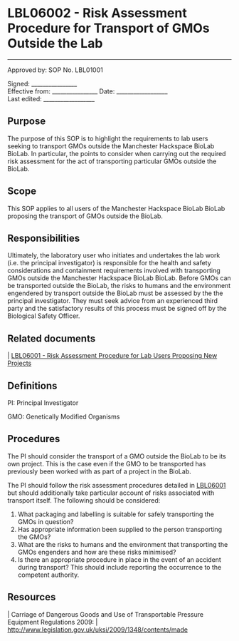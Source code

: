 # LBL06002 - Risk Assessment Procedure for Transport of GMOs Outside the Lab

 ------
  Approved by:             SOP No. LBL01001

  Signed: 
  \_\_\_\_\_\_\_\_\_\_\_\_\_\_\_\_    
  Effective from:
\_\_\_\_\_\_\_\_\_\_\_\_\_\_\_\_
  Date: 
  \_\_\_\_\_\_\_\_\_\_\_\_\_\_\_\_\_\_   
  Last edited:
 \_\_\_\_\_\_\_\_\_\_\_\_\_\_\_\_\_\_
  

## Purpose

The purpose of this SOP is to highlight the requirements to lab users
seeking to transport GMOs outside the Manchester Hackspace BioLab BioLab. In
particular, the points to consider when carrying out the required risk
assessment for the act of transporting particular GMOs outside the
BioLab.

## Scope

This SOP applies to all users of the Manchester Hackspace BioLab BioLab
proposing the transport of GMOs outside the BioLab.

## Responsibilities

Ultimately, the laboratory user who initiates and undertakes the lab
work (i.e. the principal investigator) is responsible for the health and
safety considerations and containment requirements involved with
transporting GMOs outside the Manchester Hackspace BioLab BioLab. Before GMOs
can be transported outside the BioLab, the risks to humans and the
environment engendered by transport outside the BioLab must be assessed
by the the principal investigator. They must seek advice from an
experienced third party and the satisfactory results of this process
must be signed off by the Biological Safety Officer.

## Related documents

| [LBL06001 - Risk Assessment Procedure for Lab Users Proposing New
  Projects](lbl06001.md)

## Definitions

PI:   Principal Investigator

GMO:   Genetically Modified Organisms

## Procedures

The PI should consider the transport of a GMO outside the BioLab to be
its own project. This is the case even if the GMO to be transported has
previously been worked with as part of a project in the BioLab.

The PI should follow the risk assessment procedures detailed in
[LBL06001](lbl06001.md) but should additionally take particular account
of risks associated with transport itself. The following should be
considered:

1.  What packaging and labelling is suitable for safely transporting the
    GMOs in question?
2.  Has appropriate information been supplied to the person transporting
    the GMOs?
3.  What are the risks to humans and the environment that transporting
    the GMOs engenders and how are these risks minimised?
4.  Is there an appropriate procedure in place in the event of an
    accident during transport? This should include reporting the
    occurrence to the competent authority.

## Resources

| Carriage of Dangerous Goods and Use of Transportable Pressure
  Equipment Regulations 2009:
| <http://www.legislation.gov.uk/uksi/2009/1348/contents/made>
